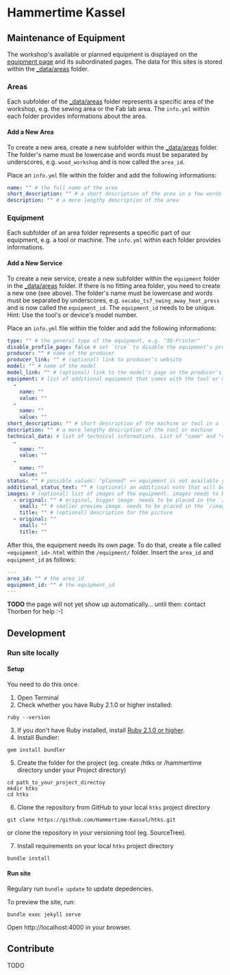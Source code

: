 # Hammertime Kassel

## Maintenance of Equipment

The workshop's available or planned equipment is displayed on the [equipment page](http://hammertimekassel.de/equipment/) and its subordinated pages. The data for this sites is stored within the [\_data/areas](https://github.com/Hammertime-Kassel/htks/tree/master/_data/areas) folder.

### Areas

Each subfolder of the [\_data/areas](https://github.com/Hammertime-Kassel/htks/tree/master/_data/areas) folder represents a specific area of the workshop, e.g. the sewing area or the Fab lab area. The `info.yml` within each folder provides informations about the area.

#### Add a New Area

To create a new area, create a new subfolder within the [\_data/areas](https://github.com/Hammertime-Kassel/htks/tree/master/_data/areas) folder. The folder's name must be lowercase and words must be separated by underscores, e.g. `wood_workshop` and is now called the `area_id`.

Place an `info.yml` file within the folder and add the following informations:

```yaml
name: "" # the full name of the area
short_description: "" # a short description of the area in a few words
description: "" # a more lengthy description of the area
```

### Equipment

Each subfolder of an area folder represents a specific part of our equipment, e.g. a tool or machine. The `info.yml` within each folder provides informations.

#### Add a New Service

To create a new service, create a new subfolder within the `equipment` folder in the [\_data/areas](https://github.com/Hammertime-Kassel/htks/tree/master/_data/areas) folder. If there is no fitting area folder, you need to create a new one (see above). The folder's name must be lowercase and words must be separated by underscores, e.g. `secabo_ts7_swing_away_heat_press` and is now called the `equipment_id`. The `equipment_id` needs to be unique. Hint: Use the tool's or device's model number.

Place an `info.yml` file within the folder and add the following informations:

```yaml
type: "" # the general type of the equipment, e.g. "3D-Printer"
disable_profile_page: false # set `true` to disable the equipment's profile page, e.g. if there is no profile page available yet or important informations are missing
producer: "" # name of the producer
producer_link: "" # (optional) link to producer's website
model: "" # name of the model
model_link: "" # (optional) link to the model's page on the producer's website
equipment: # list of additional equipment that comes with the tool or machine. List of "name" and "value" pairs.
  -
    name: ""
    value: ""
  -
    name: ""
    value: ""
short_description: "" # short description of the machine or tool in a few words
description: "" # a more lengthy description of the tool or machine
technical_data: # list of technical informations. List of "name" and "value" pairs.
  -
    name: ""
    value: ""
  -
    name: ""
    value: ""
status: "" # possible values: "planned" => equipment is not available yet; "okay" => equipment is available and functional; "limited" => equipment is available but limited in functionality; "broken" => equipment is broken and cannot be used; "repairing" => the equipment is being repaired and cannot be used
additional_status_text: "" # (optional) an additional note that will be displayed beneath the status
images: # (optional) list of images of the equipment. images needs to be placed in the `/images/areas/<area_id>/<equipment_id>/` folder
  - original: "" # original, bigger image. needs to be placed in the `/images/areas/<area_id>/<equipment_id>/original` folder
    small: "" # smaller preview image. needs to be placed in the `/images/areas/<area_id>/<equipment_id>/small` folder
    title: "" # (optional) description for the picture
  - original: ""
    small: ""
    title: ""
```

After this, the equipment needs its own page. To do that, create a file called `<equipment_id>.html` within the `/equipment/` folder. Insert the `area_id` and `equipment_id` as follows:

```yaml
---
area_id: "" # the area_id
equipment_id: "" # the equipment_id
---
```

**TODO** the page will not yet show up automatically… until then: contact Thorben for help :-)

## Development

### Run site locally

#### Setup

You need to do this once.

1. Open Terminal
2. Check whether you have Ruby 2.1.0 or higher installed:

```shell
ruby --version
```

3. If you don't have Ruby installed, install [Ruby 2.1.0 or higher](https://www.ruby-lang.org/en/downloads/).
4. Install Bundler:

```shell
gem install bundler
```

5. Create the folder for the project (eg. create /htks or /hammertime directory under your Project directory)

```shell
cd path_to_your_project_directoy
mkdir htks
cd htks
```

6. Clone the repository from GitHub to your local ```htks``` project directory

```shell
git clone https://github.com/Hammertime-Kassel/htks.git
```
or clone the repository in your versioning tool (eg. SourceTree).


7. Install requirements on your local ```htks``` project directory

```shell
bundle install
```

#### Run site

Regulary run `bundle update` to update depedencies.

To preview the site, run:

```shell
bundle exec jekyll serve
```

Open http://localhost:4000 in your browser.

## Contribute

TODO
